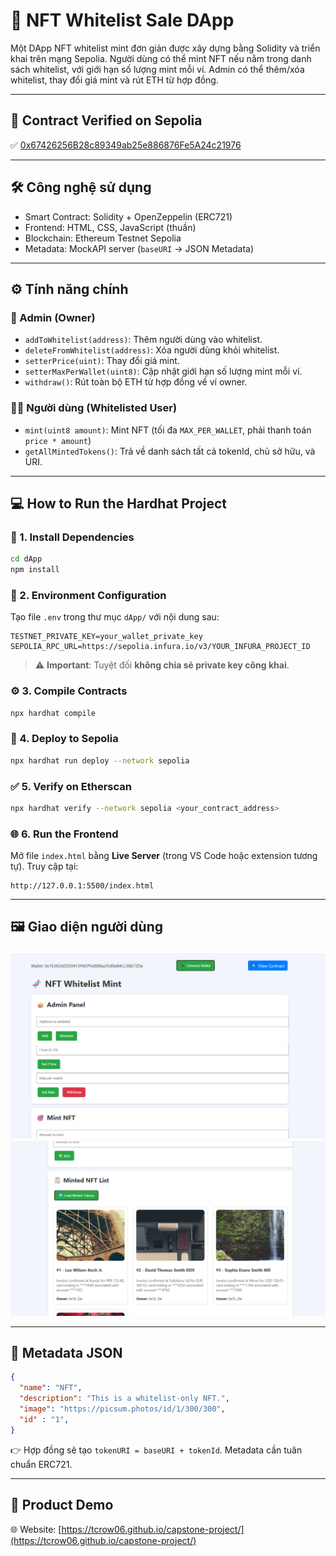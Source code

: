 # 🎨 NFT Whitelist Sale DApp

Một DApp NFT whitelist mint đơn giản được xây dựng bằng Solidity và triển khai trên mạng Sepolia. Người dùng có thể mint NFT nếu nằm trong danh sách whitelist, với giới hạn số lượng mint mỗi ví. Admin có thể thêm/xóa whitelist, thay đổi giá mint và rút ETH từ hợp đồng.

---

## 🔗 Contract Verified on Sepolia

✅ [0x67426256B28c89349ab25e886876Fe5A24c21976](https://sepolia.etherscan.io/address/0x67426256B28c89349ab25e886876Fe5A24c21976#code)

---

## 🛠️ Công nghệ sử dụng

- Smart Contract: Solidity + OpenZeppelin (ERC721)
- Frontend: HTML, CSS, JavaScript (thuần)
- Blockchain: Ethereum Testnet Sepolia
- Metadata: MockAPI server (`baseURI` → JSON Metadata)

---

## ⚙️ Tính năng chính

### 👑 Admin (Owner)
- `addToWhitelist(address)`: Thêm người dùng vào whitelist.
- `deleteFromWhitelist(address)`: Xóa người dùng khỏi whitelist.
- `setterPrice(uint)`: Thay đổi giá mint.
- `setterMaxPerWallet(uint8)`: Cập nhật giới hạn số lượng mint mỗi ví.
- `withdraw()`: Rút toàn bộ ETH từ hợp đồng về ví owner.

### 🧑‍🎨 Người dùng (Whitelisted User)
- `mint(uint8 amount)`: Mint NFT (tối đa `MAX_PER_WALLET`, phải thanh toán `price * amount`)
- `getAllMintedTokens()`: Trả về danh sách tất cả tokenId, chủ sở hữu, và URI.

---

## 💻 How to Run the Hardhat Project

### 🔧 1. Install Dependencies

```bash
cd dApp
npm install
````

### 🔐 2. Environment Configuration

Tạo file `.env` trong thư mục `dApp/` với nội dung sau:

```env
TESTNET_PRIVATE_KEY=your_wallet_private_key
SEPOLIA_RPC_URL=https://sepolia.infura.io/v3/YOUR_INFURA_PROJECT_ID
```

> ⚠️ **Important**: Tuyệt đối **không chia sẻ private key công khai**.

### ⚙️ 3. Compile Contracts

```bash
npx hardhat compile
```

### 🚀 4. Deploy to Sepolia

```bash
npx hardhat run deploy --network sepolia
```

### ✅ 5. Verify on Etherscan

```bash
npx hardhat verify --network sepolia <your_contract_address>
```

### 🌐 6. Run the Frontend

Mở file `index.html` bằng **Live Server** (trong VS Code hoặc extension tương tự). Truy cập tại:

```
http://127.0.0.1:5500/index.html
```

---

## 🖼️ Giao diện người dùng

![UI Screenshot](./image/image1.png)
![UI Screenshot](./image/image2.png)

---

## 🧾 Metadata JSON

```json
{
  "name": "NFT",
  "description": "This is a whitelist-only NFT.",
  "image": "https://picsum.photos/id/1/300/300",
  "id" : "1",
}
```

👉 Hợp đồng sẽ tạo `tokenURI = baseURI + tokenId`. Metadata cần tuân chuẩn ERC721.

---

## 🌟 Product Demo

🌐 Website: [https://tcrow06.github.io/capstone-project/](https://tcrow06.github.io/capstone-project/)
